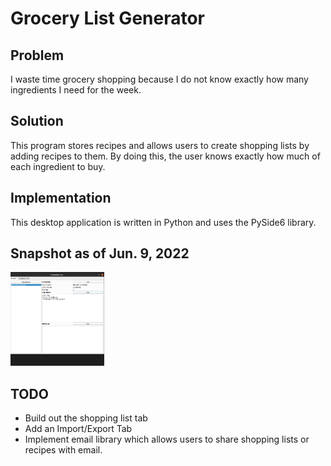 # Grocery List Generator

## Problem
I waste time grocery shopping because I do not know exactly how many ingredients I need for the week.

## Solution
This program stores recipes and allows users to create shopping lists by adding recipes to them. By doing this, the user knows exactly how much of each ingredient to buy. 

## Implementation
This desktop application is written in Python and uses the PySide6 library.

## Snapshot as of Jun. 9, 2022
<img src="./Grocery-app.jpg" alt="Snapshot of app from June 9, 2022" width="150"/>


## TODO
- Build out the shopping list tab
- Add an Import/Export Tab
- Implement email library which allows users to share shopping lists or recipes with email.
